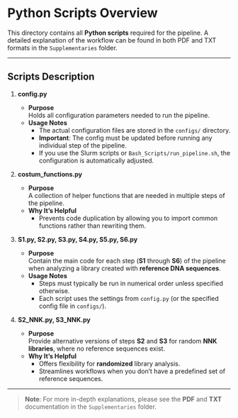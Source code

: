 # Python Scripts Overview

This directory contains all **Python scripts** required for the pipeline. A detailed explanation of the workflow can be found in both PDF and TXT formats in the `Supplementaries` folder.

---

## Scripts Description

1. **config.py**  
   - **Purpose**  
     Holds all configuration parameters needed to run the pipeline.  
   - **Usage Notes**  
     - The actual configuration files are stored in the `configs/` directory.  
     - **Important**: The config must be updated before running any individual step of the pipeline.  
     - If you use the Slurm scripts or `Bash_Scripts/run_pipeline.sh`, the configuration is automatically adjusted.

2. **costum_functions.py**  
   - **Purpose**  
     A collection of helper functions that are needed in multiple steps of the pipeline.  
   - **Why It’s Helpful**  
     - Prevents code duplication by allowing you to import common functions rather than rewriting them.  

3. **S1.py, S2.py, S3.py, S4.py, S5.py, S6.py**  
   - **Purpose**  
     Contain the main code for each step (**S1** through **S6**) of the pipeline when analyzing a library created with **reference DNA sequences**.  
   - **Usage Notes**  
     - Steps must typically be run in numerical order unless specified otherwise.  
     - Each script uses the settings from `config.py` (or the specified config file in `configs/`).

4. **S2_NNK.py, S3_NNK.py**  
   - **Purpose**  
     Provide alternative versions of steps **S2** and **S3** for random **NNK libraries**, where no reference sequences exist.  
   - **Why It’s Helpful**  
     - Offers flexibility for **randomized** library analysis.  
     - Streamlines workflows when you don’t have a predefined set of reference sequences.

---

> **Note**: For more in-depth explanations, please see the **PDF** and **TXT** documentation in the `Supplementaries` folder.
